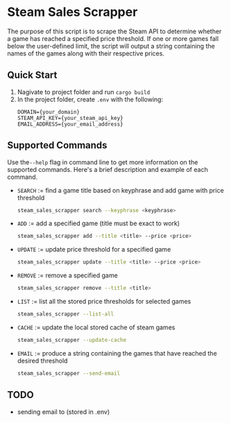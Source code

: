# Steam Sales Scrapper
The purpose of this script is to scrape the Steam API to determine whether a game has reached a specified price threshold. If one or more games fall below the user-defined limit, the script will output a string containing the names of the games along with their respective prices.

## Quick Start
1. Nagivate to project folder and run `cargo build`
2. In the project folder, create `.env` with the following:
    ```
    DOMAIN={your_domain}
    STEAM_API_KEY={your_steam_api_key}
    EMAIL_ADDRESS={your_email_address}
    ```

## Supported Commands
Use the`--help` flag in command line to get more information on the supported commands. Here's a brief description and example of each command.
- `SEARCH` := find a game title based on keyphrase and add game with price threshold
    ```bash 
    steam_sales_scrapper search --keyphrase <keyphrase>
    ```
- `ADD` := add a specified game (title must be exact to work)
    ```bash 
    steam_sales_scrapper add --title <title> --price <price>
    ```
- `UPDATE` := update price threshold for a specified game
    ```bash 
    steam_sales_scrapper update --title <title> --price <price>
    ```
- `REMOVE` := remove a specified game
    ```bash 
    steam_sales_scrapper remove --title <title>
    ```
- `LIST` := list all the stored price thresholds for selected games 
    ```bash 
    steam_sales_scrapper --list-all
    ```
- `CACHE` := update the local stored cache of steam games 
    ```bash 
    steam_sales_scrapper --update-cache
    ```
- `EMAIL` := produce a string containing the games that have reached the desired threshold
    ```bash 
    steam_sales_scrapper --send-email
    ```

## TODO
- sending email to (stored in .env)